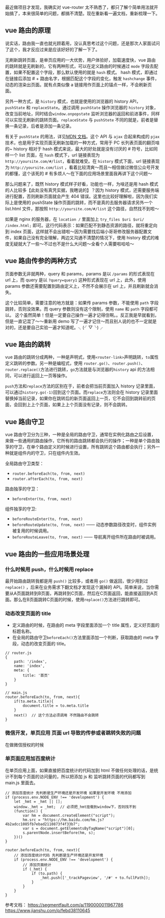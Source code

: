 最近做项目才发现，我确实对 vue-router 太不熟悉了，都只了解个简单用法就开始搞了，本来很简单的问题，都搞不清楚。现在重新看一遍文档，重新梳理一下。



## vue 路由的原理
说实话，路由我一直也就光顾着用，没认真思考过这个问题，还是那次人家面试问了这个，我才反应过来是应该好好的了解一下了。  

无刷新跳转页面，是单页应用的一大优势，用户体验好，加载速度快，vue 路由的跳转就是无刷新的，它有两种形式，可以在定义路由的时候通过 `mode` 字段去配置，如果不配置这个字段，那么默认使用的就是 `hash` 模式。
hash 模式，即通过在链接后添加 # + 路由名字，根据匹配这个字段的变化，触发 `hashchange` 事件，动态的渲染出页面。就有点类似像 a 链接用作页面上的锚点一样，不会刷新页面。  

另外一种方式，是 `history` 模式，也就是使用的浏览器的 history API，`pushState` 和 `replaceState`。通过调用 `pushState` 操作浏览器的 `history` 对象，改变当前地址，同时结合`window.onpopstate` 监听浏览器的返回和前进事件，同样可以实现无刷新的跳转页面。`replaceState` 与 `pushStete` 不同的就是，前者是替换一条记录，后者是添加一条记录。  

有关于 `pushState` 的用法，详见[MDN 文档](https://developer.mozilla.org/zh-CN/docs/Web/API/History_API)。这个 API  与 `ajax` 合起来构成的 `pjax` 技术，也是用于实现页面无刷新加载的一种方式，常用于 PC 长列表页面的翻页啥的~
history 相对于 hash 模式来说，最大的好处就是没有讨厌的 # 符号，比如同样一个 list 页面，在 `hash` 模式下，url 链接表现为 `http://yoursite.com/#/list`，看着就难受。在 `history` 模式下面，url 链接表现为 `http://yoursite.com/list` ，看着比较清爽～而且～相信做过微信公众号开发的都懂，这个该死的 # 有多烦人～在下面的应用场景里面我再讲下这个问题～

那么问题来了，既然 history 模式样子好看，功能也一样，为啥还是用 hash 模式的人比较多【此处没有真凭实据，我瞎说的】？因为 history 模式，还需要服务端进行配置，否则刷新页面就会产生 404 错误。这里也比较好理解啦，因为我们实际上是使用的 pushState 操作页面的跳转，而不是真的去服务器请求另外一个 list.html 文件，那按照 `http://yoursite.com/#/list` 这个路径，自然找不到啦～

如果是 nginx 的服务器，在 `location /` 里面加上 `try_files $uri $uri/ /index.html;` 即可。这行代码表示：如果匹配不到静态资源的路径，就将重定向到 index 页面，这样就不会出错啦～因为需要找后端小哥哥修改服务器配置文件，如果自己没有完全理解，两边又沟通不清楚的情况下，使用 history 模式的难度无疑就大了一些～不过也不是什么大问题～全看个人需要啦哈哈～



## vue 路由传参的两种方式
页面参数无非就两种，query 和 params，params 是以 `/params` 的形式表现在 url 上，而 query 是以 `?query=query1` 这种形式表现在 url 上，此外，使用 params 参数还需要配置到路由定义上，不然不会展示在 url 上，并且刷新就会消失。

这个比较简单，需要注意的地方就是：如果传 params 参数，不能使用 `path` 字段跳转，否则没效果。而 query 参数则没有这个限制，使用 `name` 和 `path` 字段都可以。
这个虽然简单！但是一定要自己操作一遍才记得住啊。。反正我是早就看到，但是一直记混了～～重新用 demo 写了一遍才记住～而且别人说的也不一定就是对的，还是要自己实验一遍才知道呢。╮(╯▽╰)╭



## vue 路由的跳转
vue 路由的跳转分成两种，一种是声明式，使用`<router-link>`声明跳转，`to`属性定义跳转的参数。另一种是编程式，使用 `router.go()`、`router.push()`、`router.replace()`方法进行跳转，`go`方法就是与浏览器的`history` api 的方法相同，可以进行返回上一页等操作。

`push`方法和`replace`方法的区别在于，前者会把当前页面加入 history 记录里面，可以通过`history.go(-1)`回到这个页面。而`replace`方法则会在 history 记录里面替换掉当前记录，如果你在跳转后的新页面返回上一页，它不会回到跳转前的页面，会回到上上个页面，如果上上个页面没有记录，则不会跳转。



## vue 路由守卫

vue 路由守卫分为三种，一种是全局的路由守卫，通常在实例化路由之后设置，来做一些通用的路由操作，它所有的路由跳转都会执行的操作；一种是单个路由独享的守卫，在单个路由定义的时候进行设置，所有跳转这个路由都会执行；另外一种就是组件内的守卫，只在组件内生效。

全局路由守卫类型：
* `router.beforeEach(to, from, next)`
* `router.afterEach(to, from, next)`

路由独享的守卫：
* `beforeEnter(to, from, next)`

组件独享的守卫:
* `beforeRouteEnter(to, from, next)`
* `beforeRouteUpdate(to, from, next)`  —— 动态参数路径改变时，组件实例被复用的时候调用。
* `beforeRouteLeave(to, from, next)` —— 导航离开组件所在路由时被调用。



## vue 路由的一些应用场景处理


### 什么时候用 push，什么时候用 replace
最开始路由跳转我都是用 `push()` 比较多，或者用 `go()` 做返回，很少用到过 `replace()` ，后来在业务需求下翻文档才发现这个漏掉的 API。简单来说，当你需要从A页面跳转到B页面，再跳转到C页面，然后在C页面返回，能直接返回到A页面。那么在B页面跳转C页面的时候，使用`replace()`方法进行跳转即可。


### 动态改变页面的 title
* 定义路由的时候，在路由的 meta 字段里面添加一个 title 属性，定义好页面的标题名称。
* 在全局的路由守卫`beforeEach()`方法里面添加一个判断，获取路由的 meta 字段，动态的改变页面的 title。
```
// router.js
{
	path: '/index',
	name: 'index',
	meta: {
		title: '首页'
	}
}

// main.js
router.beforeEach(to, from, next){
	if(to.meta.title){
		document.title = to.meta.title
	}
	next()  // 这个方法必须调用 不然路由不会跳转
}
```

### 微信开发，单页应用 页面 url 导致的传参或者跳转失败的问题
在做微信授权的时候


### 单页面应用加百度统计
在单页应用上面，如果直接把百度统计的代码加到 html 不做任何处理的话，是统计不到每个页面的访问量的，所以把添加 js 和 监听跳转页面的代码都写到 main.js 里面去。
```
// 添加百度统计 先判断是生产环境还是开发环境 如果是开发环境 不用添加
if (process.env.NODE_ENV !== 'development') {
    let _hmt = _hmt || [];
    window._hmt = _hmt;  // 必须把_hmt挂载到window下，否则找不到
    (function() {
        var hm = document.createElement("script");
        hm.src = "https://hm.baidu.com/hm.js?4b2adcc1085fb7ebad2110873f4f33b7";
        var s = document.getElementsByTagName("script")[0];
        s.parentNode.insertBefore(hm, s);
    })()
}

router.beforeEach(to, from, next){
	// 添加百度统计代码 先判断是生产环境还是开发环境
    if (process.env.NODE_ENV !== 'development') {
        // 添加页面统计
        if (_hmt) {
            if (to.path) {
                _hmt.push(['_trackPageview', '/#' + to.fullPath]);
            }
        }
    }
}
```


参考文档：
https://segmentfault.com/a/1190000011967786
https://www.jianshu.com/p/febd38110645